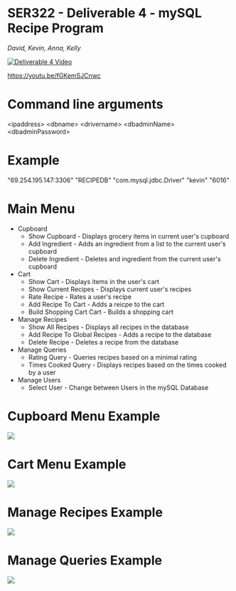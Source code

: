 # SER322 - Deliverable 4 - mySQL Recipe Program
*David, Kevin, Anna, Kelly*

[![Deliverable 4 Video](https://img.youtube.com/vi/fGKemSJCnwc/0.jpg)](https://youtu.be/fGKemSJCnwc)

https://youtu.be/fGKemSJCnwc

# Command line arguments

\<ipaddress> \<dbname> \<drivername> \<dbadminName> \<dbadminPassword>

# Example

"69.254.195.147:3306" "RECIPEDB" "com.mysql.jdbc.Driver" "kevin" "6016"

# Main Menu
* Cupboard
  * Show Cupboard - Displays grocery items in current user's cupboard
  * Add Ingredient - Adds an ingredient from a list to the current user's cupboard
  * Delete Ingredient - Deletes and ingredient from the current user's cupboard
* Cart
  * Show Cart - Displays items in the user's cart
  * Show Current Recipes - Displays current user's recipes
  * Rate Recipe - Rates a user's recipe
  * Add Recipe To Cart - Adds a reicpe to the cart
  * Build Shopping Cart Cart - Builds a shopping cart
* Manage Recipes
  * Show All Recipes - Displays all recipes in the database
  * Add Recipe To Global Recipes - Adds a recipe to the database
  * Delete Recipe - Deletes a recipe from the database
* Manage Queries
  * Rating Query - Queries recipes based on a minimal rating
  * Times Cooked Query - Displays recipes based on the times cooked by a user
* Manage Users
  * Select User - Change between Users in the mySQL Database

# Cupboard Menu Example
![](https://i.ibb.co/qBtbVk0/Screen-Shot-2020-03-02-at-6-15-18-PM.png)

# Cart Menu Example
![](https://i.ibb.co/j4XYVKk/Screen-Shot-2020-03-02-at-6-23-07-PM.png)

# Manage Recipes Example
![](https://i.ibb.co/F0PKsHK/Screen-Shot-2020-03-02-at-6-22-41-PM.png)

# Manage Queries Example
![](https://i.ibb.co/LdSG4Pg/Screen-Shot-2020-03-02-at-6-22-04-PM.png)


